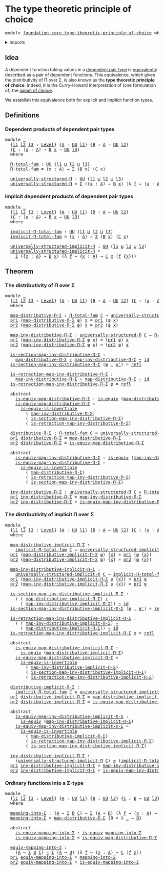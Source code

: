 # The type theoretic principle of choice

<pre class="Agda"><a id="51" class="Keyword">module</a> <a id="58" href="foundation-core.type-theoretic-principle-of-choice.html" class="Module">foundation-core.type-theoretic-principle-of-choice</a> <a id="109" class="Keyword">where</a>
</pre>
<details><summary>Imports</summary>

<pre class="Agda"><a id="165" class="Keyword">open</a> <a id="170" class="Keyword">import</a> <a id="177" href="foundation.dependent-pair-types.html" class="Module">foundation.dependent-pair-types</a>
<a id="209" class="Keyword">open</a> <a id="214" class="Keyword">import</a> <a id="221" href="foundation.universe-levels.html" class="Module">foundation.universe-levels</a>

<a id="249" class="Keyword">open</a> <a id="254" class="Keyword">import</a> <a id="261" href="foundation-core.equivalences.html" class="Module">foundation-core.equivalences</a>
<a id="290" class="Keyword">open</a> <a id="295" class="Keyword">import</a> <a id="302" href="foundation-core.function-types.html" class="Module">foundation-core.function-types</a>
<a id="333" class="Keyword">open</a> <a id="338" class="Keyword">import</a> <a id="345" href="foundation-core.homotopies.html" class="Module">foundation-core.homotopies</a>
<a id="372" class="Keyword">open</a> <a id="377" class="Keyword">import</a> <a id="384" href="foundation-core.identity-types.html" class="Module">foundation-core.identity-types</a>
</pre>
</details>

## Idea

A dependent function taking values in a
[dependent pair type](foundation.dependent-pair-types.md) is
[equivalently](foundation-core.equivalences.md) described as a pair of dependent
functions. This equivalence, which gives the distributivity of Π over Σ, is also
known as the **type theoretic principle of choice**. Indeed, it is the
Curry-Howard interpretation of (one formulation of) the
[axiom of choice](foundation.axiom-of-choice.md).

We establish this equivalence both for explicit and implicit function types.

## Definitions

### Dependent products of dependent pair types

<pre class="Agda"><a id="1032" class="Keyword">module</a> <a id="1039" href="foundation-core.type-theoretic-principle-of-choice.html#1039" class="Module">_</a>
  <a id="1043" class="Symbol">{</a><a id="1044" href="foundation-core.type-theoretic-principle-of-choice.html#1044" class="Bound">l1</a> <a id="1047" href="foundation-core.type-theoretic-principle-of-choice.html#1047" class="Bound">l2</a> <a id="1050" href="foundation-core.type-theoretic-principle-of-choice.html#1050" class="Bound">l3</a> <a id="1053" class="Symbol">:</a> <a id="1055" href="Agda.Primitive.html#742" class="Postulate">Level</a><a id="1060" class="Symbol">}</a> <a id="1062" class="Symbol">{</a><a id="1063" href="foundation-core.type-theoretic-principle-of-choice.html#1063" class="Bound">A</a> <a id="1065" class="Symbol">:</a> <a id="1067" href="Agda.Primitive.html#388" class="Primitive">UU</a> <a id="1070" href="foundation-core.type-theoretic-principle-of-choice.html#1044" class="Bound">l1</a><a id="1072" class="Symbol">}</a> <a id="1074" class="Symbol">{</a><a id="1075" href="foundation-core.type-theoretic-principle-of-choice.html#1075" class="Bound">B</a> <a id="1077" class="Symbol">:</a> <a id="1079" href="foundation-core.type-theoretic-principle-of-choice.html#1063" class="Bound">A</a> <a id="1081" class="Symbol">→</a> <a id="1083" href="Agda.Primitive.html#388" class="Primitive">UU</a> <a id="1086" href="foundation-core.type-theoretic-principle-of-choice.html#1047" class="Bound">l2</a><a id="1088" class="Symbol">}</a>
  <a id="1092" class="Symbol">(</a><a id="1093" href="foundation-core.type-theoretic-principle-of-choice.html#1093" class="Bound">C</a> <a id="1095" class="Symbol">:</a> <a id="1097" class="Symbol">(</a><a id="1098" href="foundation-core.type-theoretic-principle-of-choice.html#1098" class="Bound">x</a> <a id="1100" class="Symbol">:</a> <a id="1102" href="foundation-core.type-theoretic-principle-of-choice.html#1063" class="Bound">A</a><a id="1103" class="Symbol">)</a> <a id="1105" class="Symbol">→</a> <a id="1107" href="foundation-core.type-theoretic-principle-of-choice.html#1075" class="Bound">B</a> <a id="1109" href="foundation-core.type-theoretic-principle-of-choice.html#1098" class="Bound">x</a> <a id="1111" class="Symbol">→</a> <a id="1113" href="Agda.Primitive.html#388" class="Primitive">UU</a> <a id="1116" href="foundation-core.type-theoretic-principle-of-choice.html#1050" class="Bound">l3</a><a id="1118" class="Symbol">)</a>
  <a id="1122" class="Keyword">where</a>

  <a id="1131" href="foundation-core.type-theoretic-principle-of-choice.html#1131" class="Function">Π-total-fam</a> <a id="1143" class="Symbol">:</a> <a id="1145" href="Agda.Primitive.html#388" class="Primitive">UU</a> <a id="1148" class="Symbol">(</a><a id="1149" href="foundation-core.type-theoretic-principle-of-choice.html#1044" class="Bound">l1</a> <a id="1152" href="Agda.Primitive.html#961" class="Primitive Operator">⊔</a> <a id="1154" href="foundation-core.type-theoretic-principle-of-choice.html#1047" class="Bound">l2</a> <a id="1157" href="Agda.Primitive.html#961" class="Primitive Operator">⊔</a> <a id="1159" href="foundation-core.type-theoretic-principle-of-choice.html#1050" class="Bound">l3</a><a id="1161" class="Symbol">)</a>
  <a id="1165" href="foundation-core.type-theoretic-principle-of-choice.html#1131" class="Function">Π-total-fam</a> <a id="1177" class="Symbol">=</a> <a id="1179" class="Symbol">(</a><a id="1180" href="foundation-core.type-theoretic-principle-of-choice.html#1180" class="Bound">x</a> <a id="1182" class="Symbol">:</a> <a id="1184" href="foundation-core.type-theoretic-principle-of-choice.html#1063" class="Bound">A</a><a id="1185" class="Symbol">)</a> <a id="1187" class="Symbol">→</a> <a id="1189" href="foundation.dependent-pair-types.html#505" class="Record">Σ</a> <a id="1191" class="Symbol">(</a><a id="1192" href="foundation-core.type-theoretic-principle-of-choice.html#1075" class="Bound">B</a> <a id="1194" href="foundation-core.type-theoretic-principle-of-choice.html#1180" class="Bound">x</a><a id="1195" class="Symbol">)</a> <a id="1197" class="Symbol">(</a><a id="1198" href="foundation-core.type-theoretic-principle-of-choice.html#1093" class="Bound">C</a> <a id="1200" href="foundation-core.type-theoretic-principle-of-choice.html#1180" class="Bound">x</a><a id="1201" class="Symbol">)</a>

  <a id="1206" href="foundation-core.type-theoretic-principle-of-choice.html#1206" class="Function">universally-structured-Π</a> <a id="1231" class="Symbol">:</a> <a id="1233" href="Agda.Primitive.html#388" class="Primitive">UU</a> <a id="1236" class="Symbol">(</a><a id="1237" href="foundation-core.type-theoretic-principle-of-choice.html#1044" class="Bound">l1</a> <a id="1240" href="Agda.Primitive.html#961" class="Primitive Operator">⊔</a> <a id="1242" href="foundation-core.type-theoretic-principle-of-choice.html#1047" class="Bound">l2</a> <a id="1245" href="Agda.Primitive.html#961" class="Primitive Operator">⊔</a> <a id="1247" href="foundation-core.type-theoretic-principle-of-choice.html#1050" class="Bound">l3</a><a id="1249" class="Symbol">)</a>
  <a id="1253" href="foundation-core.type-theoretic-principle-of-choice.html#1206" class="Function">universally-structured-Π</a> <a id="1278" class="Symbol">=</a> <a id="1280" href="foundation.dependent-pair-types.html#505" class="Record">Σ</a> <a id="1282" class="Symbol">((</a><a id="1284" href="foundation-core.type-theoretic-principle-of-choice.html#1284" class="Bound">x</a> <a id="1286" class="Symbol">:</a> <a id="1288" href="foundation-core.type-theoretic-principle-of-choice.html#1063" class="Bound">A</a><a id="1289" class="Symbol">)</a> <a id="1291" class="Symbol">→</a> <a id="1293" href="foundation-core.type-theoretic-principle-of-choice.html#1075" class="Bound">B</a> <a id="1295" href="foundation-core.type-theoretic-principle-of-choice.html#1284" class="Bound">x</a><a id="1296" class="Symbol">)</a> <a id="1298" class="Symbol">(λ</a> <a id="1301" href="foundation-core.type-theoretic-principle-of-choice.html#1301" class="Bound">f</a> <a id="1303" class="Symbol">→</a> <a id="1305" class="Symbol">(</a><a id="1306" href="foundation-core.type-theoretic-principle-of-choice.html#1306" class="Bound">x</a> <a id="1308" class="Symbol">:</a> <a id="1310" href="foundation-core.type-theoretic-principle-of-choice.html#1063" class="Bound">A</a><a id="1311" class="Symbol">)</a> <a id="1313" class="Symbol">→</a> <a id="1315" href="foundation-core.type-theoretic-principle-of-choice.html#1093" class="Bound">C</a> <a id="1317" href="foundation-core.type-theoretic-principle-of-choice.html#1306" class="Bound">x</a> <a id="1319" class="Symbol">(</a><a id="1320" href="foundation-core.type-theoretic-principle-of-choice.html#1301" class="Bound">f</a> <a id="1322" href="foundation-core.type-theoretic-principle-of-choice.html#1306" class="Bound">x</a><a id="1323" class="Symbol">))</a>
</pre>
### Implicit dependent products of dependent pair types

<pre class="Agda"><a id="1396" class="Keyword">module</a> <a id="1403" href="foundation-core.type-theoretic-principle-of-choice.html#1403" class="Module">_</a>
  <a id="1407" class="Symbol">{</a><a id="1408" href="foundation-core.type-theoretic-principle-of-choice.html#1408" class="Bound">l1</a> <a id="1411" href="foundation-core.type-theoretic-principle-of-choice.html#1411" class="Bound">l2</a> <a id="1414" href="foundation-core.type-theoretic-principle-of-choice.html#1414" class="Bound">l3</a> <a id="1417" class="Symbol">:</a> <a id="1419" href="Agda.Primitive.html#742" class="Postulate">Level</a><a id="1424" class="Symbol">}</a> <a id="1426" class="Symbol">{</a><a id="1427" href="foundation-core.type-theoretic-principle-of-choice.html#1427" class="Bound">A</a> <a id="1429" class="Symbol">:</a> <a id="1431" href="Agda.Primitive.html#388" class="Primitive">UU</a> <a id="1434" href="foundation-core.type-theoretic-principle-of-choice.html#1408" class="Bound">l1</a><a id="1436" class="Symbol">}</a> <a id="1438" class="Symbol">{</a><a id="1439" href="foundation-core.type-theoretic-principle-of-choice.html#1439" class="Bound">B</a> <a id="1441" class="Symbol">:</a> <a id="1443" href="foundation-core.type-theoretic-principle-of-choice.html#1427" class="Bound">A</a> <a id="1445" class="Symbol">→</a> <a id="1447" href="Agda.Primitive.html#388" class="Primitive">UU</a> <a id="1450" href="foundation-core.type-theoretic-principle-of-choice.html#1411" class="Bound">l2</a><a id="1452" class="Symbol">}</a>
  <a id="1456" class="Symbol">(</a><a id="1457" href="foundation-core.type-theoretic-principle-of-choice.html#1457" class="Bound">C</a> <a id="1459" class="Symbol">:</a> <a id="1461" class="Symbol">(</a><a id="1462" href="foundation-core.type-theoretic-principle-of-choice.html#1462" class="Bound">x</a> <a id="1464" class="Symbol">:</a> <a id="1466" href="foundation-core.type-theoretic-principle-of-choice.html#1427" class="Bound">A</a><a id="1467" class="Symbol">)</a> <a id="1469" class="Symbol">→</a> <a id="1471" href="foundation-core.type-theoretic-principle-of-choice.html#1439" class="Bound">B</a> <a id="1473" href="foundation-core.type-theoretic-principle-of-choice.html#1462" class="Bound">x</a> <a id="1475" class="Symbol">→</a> <a id="1477" href="Agda.Primitive.html#388" class="Primitive">UU</a> <a id="1480" href="foundation-core.type-theoretic-principle-of-choice.html#1414" class="Bound">l3</a><a id="1482" class="Symbol">)</a>
  <a id="1486" class="Keyword">where</a>

  <a id="1495" href="foundation-core.type-theoretic-principle-of-choice.html#1495" class="Function">implicit-Π-total-fam</a> <a id="1516" class="Symbol">:</a> <a id="1518" href="Agda.Primitive.html#388" class="Primitive">UU</a> <a id="1521" class="Symbol">(</a><a id="1522" href="foundation-core.type-theoretic-principle-of-choice.html#1408" class="Bound">l1</a> <a id="1525" href="Agda.Primitive.html#961" class="Primitive Operator">⊔</a> <a id="1527" href="foundation-core.type-theoretic-principle-of-choice.html#1411" class="Bound">l2</a> <a id="1530" href="Agda.Primitive.html#961" class="Primitive Operator">⊔</a> <a id="1532" href="foundation-core.type-theoretic-principle-of-choice.html#1414" class="Bound">l3</a><a id="1534" class="Symbol">)</a>
  <a id="1538" href="foundation-core.type-theoretic-principle-of-choice.html#1495" class="Function">implicit-Π-total-fam</a> <a id="1559" class="Symbol">=</a> <a id="1561" class="Symbol">{</a><a id="1562" href="foundation-core.type-theoretic-principle-of-choice.html#1562" class="Bound">x</a> <a id="1564" class="Symbol">:</a> <a id="1566" href="foundation-core.type-theoretic-principle-of-choice.html#1427" class="Bound">A</a><a id="1567" class="Symbol">}</a> <a id="1569" class="Symbol">→</a> <a id="1571" href="foundation.dependent-pair-types.html#505" class="Record">Σ</a> <a id="1573" class="Symbol">(</a><a id="1574" href="foundation-core.type-theoretic-principle-of-choice.html#1439" class="Bound">B</a> <a id="1576" href="foundation-core.type-theoretic-principle-of-choice.html#1562" class="Bound">x</a><a id="1577" class="Symbol">)</a> <a id="1579" class="Symbol">(</a><a id="1580" href="foundation-core.type-theoretic-principle-of-choice.html#1457" class="Bound">C</a> <a id="1582" href="foundation-core.type-theoretic-principle-of-choice.html#1562" class="Bound">x</a><a id="1583" class="Symbol">)</a>

  <a id="1588" href="foundation-core.type-theoretic-principle-of-choice.html#1588" class="Function">universally-structured-implicit-Π</a> <a id="1622" class="Symbol">:</a> <a id="1624" href="Agda.Primitive.html#388" class="Primitive">UU</a> <a id="1627" class="Symbol">(</a><a id="1628" href="foundation-core.type-theoretic-principle-of-choice.html#1408" class="Bound">l1</a> <a id="1631" href="Agda.Primitive.html#961" class="Primitive Operator">⊔</a> <a id="1633" href="foundation-core.type-theoretic-principle-of-choice.html#1411" class="Bound">l2</a> <a id="1636" href="Agda.Primitive.html#961" class="Primitive Operator">⊔</a> <a id="1638" href="foundation-core.type-theoretic-principle-of-choice.html#1414" class="Bound">l3</a><a id="1640" class="Symbol">)</a>
  <a id="1644" href="foundation-core.type-theoretic-principle-of-choice.html#1588" class="Function">universally-structured-implicit-Π</a> <a id="1678" class="Symbol">=</a>
    <a id="1684" href="foundation.dependent-pair-types.html#505" class="Record">Σ</a> <a id="1686" class="Symbol">({</a><a id="1688" href="foundation-core.type-theoretic-principle-of-choice.html#1688" class="Bound">x</a> <a id="1690" class="Symbol">:</a> <a id="1692" href="foundation-core.type-theoretic-principle-of-choice.html#1427" class="Bound">A</a><a id="1693" class="Symbol">}</a> <a id="1695" class="Symbol">→</a> <a id="1697" href="foundation-core.type-theoretic-principle-of-choice.html#1439" class="Bound">B</a> <a id="1699" href="foundation-core.type-theoretic-principle-of-choice.html#1688" class="Bound">x</a><a id="1700" class="Symbol">)</a> <a id="1702" class="Symbol">(λ</a> <a id="1705" href="foundation-core.type-theoretic-principle-of-choice.html#1705" class="Bound">f</a> <a id="1707" class="Symbol">→</a> <a id="1709" class="Symbol">{</a><a id="1710" href="foundation-core.type-theoretic-principle-of-choice.html#1710" class="Bound">x</a> <a id="1712" class="Symbol">:</a> <a id="1714" href="foundation-core.type-theoretic-principle-of-choice.html#1427" class="Bound">A</a><a id="1715" class="Symbol">}</a> <a id="1717" class="Symbol">→</a> <a id="1719" href="foundation-core.type-theoretic-principle-of-choice.html#1457" class="Bound">C</a> <a id="1721" href="foundation-core.type-theoretic-principle-of-choice.html#1710" class="Bound">x</a> <a id="1723" class="Symbol">(</a><a id="1724" href="foundation-core.type-theoretic-principle-of-choice.html#1705" class="Bound">f</a> <a id="1726" class="Symbol">{</a><a id="1727" href="foundation-core.type-theoretic-principle-of-choice.html#1710" class="Bound">x</a><a id="1728" class="Symbol">}))</a>
</pre>
## Theorem

### The distributivity of Π over Σ

<pre class="Agda"><a id="1793" class="Keyword">module</a> <a id="1800" href="foundation-core.type-theoretic-principle-of-choice.html#1800" class="Module">_</a>
  <a id="1804" class="Symbol">{</a><a id="1805" href="foundation-core.type-theoretic-principle-of-choice.html#1805" class="Bound">l1</a> <a id="1808" href="foundation-core.type-theoretic-principle-of-choice.html#1808" class="Bound">l2</a> <a id="1811" href="foundation-core.type-theoretic-principle-of-choice.html#1811" class="Bound">l3</a> <a id="1814" class="Symbol">:</a> <a id="1816" href="Agda.Primitive.html#742" class="Postulate">Level</a><a id="1821" class="Symbol">}</a> <a id="1823" class="Symbol">{</a><a id="1824" href="foundation-core.type-theoretic-principle-of-choice.html#1824" class="Bound">A</a> <a id="1826" class="Symbol">:</a> <a id="1828" href="Agda.Primitive.html#388" class="Primitive">UU</a> <a id="1831" href="foundation-core.type-theoretic-principle-of-choice.html#1805" class="Bound">l1</a><a id="1833" class="Symbol">}</a> <a id="1835" class="Symbol">{</a><a id="1836" href="foundation-core.type-theoretic-principle-of-choice.html#1836" class="Bound">B</a> <a id="1838" class="Symbol">:</a> <a id="1840" href="foundation-core.type-theoretic-principle-of-choice.html#1824" class="Bound">A</a> <a id="1842" class="Symbol">→</a> <a id="1844" href="Agda.Primitive.html#388" class="Primitive">UU</a> <a id="1847" href="foundation-core.type-theoretic-principle-of-choice.html#1808" class="Bound">l2</a><a id="1849" class="Symbol">}</a> <a id="1851" class="Symbol">{</a><a id="1852" href="foundation-core.type-theoretic-principle-of-choice.html#1852" class="Bound">C</a> <a id="1854" class="Symbol">:</a> <a id="1856" class="Symbol">(</a><a id="1857" href="foundation-core.type-theoretic-principle-of-choice.html#1857" class="Bound">x</a> <a id="1859" class="Symbol">:</a> <a id="1861" href="foundation-core.type-theoretic-principle-of-choice.html#1824" class="Bound">A</a><a id="1862" class="Symbol">)</a> <a id="1864" class="Symbol">→</a> <a id="1866" href="foundation-core.type-theoretic-principle-of-choice.html#1836" class="Bound">B</a> <a id="1868" href="foundation-core.type-theoretic-principle-of-choice.html#1857" class="Bound">x</a> <a id="1870" class="Symbol">→</a> <a id="1872" href="Agda.Primitive.html#388" class="Primitive">UU</a> <a id="1875" href="foundation-core.type-theoretic-principle-of-choice.html#1811" class="Bound">l3</a><a id="1877" class="Symbol">}</a>
  <a id="1881" class="Keyword">where</a>

  <a id="1890" href="foundation-core.type-theoretic-principle-of-choice.html#1890" class="Function">map-distributive-Π-Σ</a> <a id="1911" class="Symbol">:</a> <a id="1913" href="foundation-core.type-theoretic-principle-of-choice.html#1131" class="Function">Π-total-fam</a> <a id="1925" href="foundation-core.type-theoretic-principle-of-choice.html#1852" class="Bound">C</a> <a id="1927" class="Symbol">→</a> <a id="1929" href="foundation-core.type-theoretic-principle-of-choice.html#1206" class="Function">universally-structured-Π</a> <a id="1954" href="foundation-core.type-theoretic-principle-of-choice.html#1852" class="Bound">C</a>
  <a id="1958" href="foundation.dependent-pair-types.html#603" class="Field">pr1</a> <a id="1962" class="Symbol">(</a><a id="1963" href="foundation-core.type-theoretic-principle-of-choice.html#1890" class="Function">map-distributive-Π-Σ</a> <a id="1984" href="foundation-core.type-theoretic-principle-of-choice.html#1984" class="Bound">φ</a><a id="1985" class="Symbol">)</a> <a id="1987" href="foundation-core.type-theoretic-principle-of-choice.html#1987" class="Bound">x</a> <a id="1989" class="Symbol">=</a> <a id="1991" href="foundation.dependent-pair-types.html#603" class="Field">pr1</a> <a id="1995" class="Symbol">(</a><a id="1996" href="foundation-core.type-theoretic-principle-of-choice.html#1984" class="Bound">φ</a> <a id="1998" href="foundation-core.type-theoretic-principle-of-choice.html#1987" class="Bound">x</a><a id="1999" class="Symbol">)</a>
  <a id="2003" href="foundation.dependent-pair-types.html#615" class="Field">pr2</a> <a id="2007" class="Symbol">(</a><a id="2008" href="foundation-core.type-theoretic-principle-of-choice.html#1890" class="Function">map-distributive-Π-Σ</a> <a id="2029" href="foundation-core.type-theoretic-principle-of-choice.html#2029" class="Bound">φ</a><a id="2030" class="Symbol">)</a> <a id="2032" href="foundation-core.type-theoretic-principle-of-choice.html#2032" class="Bound">x</a> <a id="2034" class="Symbol">=</a> <a id="2036" href="foundation.dependent-pair-types.html#615" class="Field">pr2</a> <a id="2040" class="Symbol">(</a><a id="2041" href="foundation-core.type-theoretic-principle-of-choice.html#2029" class="Bound">φ</a> <a id="2043" href="foundation-core.type-theoretic-principle-of-choice.html#2032" class="Bound">x</a><a id="2044" class="Symbol">)</a>

  <a id="2049" href="foundation-core.type-theoretic-principle-of-choice.html#2049" class="Function">map-inv-distributive-Π-Σ</a> <a id="2074" class="Symbol">:</a> <a id="2076" href="foundation-core.type-theoretic-principle-of-choice.html#1206" class="Function">universally-structured-Π</a> <a id="2101" href="foundation-core.type-theoretic-principle-of-choice.html#1852" class="Bound">C</a> <a id="2103" class="Symbol">→</a> <a id="2105" href="foundation-core.type-theoretic-principle-of-choice.html#1131" class="Function">Π-total-fam</a> <a id="2117" href="foundation-core.type-theoretic-principle-of-choice.html#1852" class="Bound">C</a>
  <a id="2121" href="foundation.dependent-pair-types.html#603" class="Field">pr1</a> <a id="2125" class="Symbol">(</a><a id="2126" href="foundation-core.type-theoretic-principle-of-choice.html#2049" class="Function">map-inv-distributive-Π-Σ</a> <a id="2151" href="foundation-core.type-theoretic-principle-of-choice.html#2151" class="Bound">ψ</a> <a id="2153" href="foundation-core.type-theoretic-principle-of-choice.html#2153" class="Bound">x</a><a id="2154" class="Symbol">)</a> <a id="2156" class="Symbol">=</a> <a id="2158" class="Symbol">(</a><a id="2159" href="foundation.dependent-pair-types.html#603" class="Field">pr1</a> <a id="2163" href="foundation-core.type-theoretic-principle-of-choice.html#2151" class="Bound">ψ</a><a id="2164" class="Symbol">)</a> <a id="2166" href="foundation-core.type-theoretic-principle-of-choice.html#2153" class="Bound">x</a>
  <a id="2170" href="foundation.dependent-pair-types.html#615" class="Field">pr2</a> <a id="2174" class="Symbol">(</a><a id="2175" href="foundation-core.type-theoretic-principle-of-choice.html#2049" class="Function">map-inv-distributive-Π-Σ</a> <a id="2200" href="foundation-core.type-theoretic-principle-of-choice.html#2200" class="Bound">ψ</a> <a id="2202" href="foundation-core.type-theoretic-principle-of-choice.html#2202" class="Bound">x</a><a id="2203" class="Symbol">)</a> <a id="2205" class="Symbol">=</a> <a id="2207" class="Symbol">(</a><a id="2208" href="foundation.dependent-pair-types.html#615" class="Field">pr2</a> <a id="2212" href="foundation-core.type-theoretic-principle-of-choice.html#2200" class="Bound">ψ</a><a id="2213" class="Symbol">)</a> <a id="2215" href="foundation-core.type-theoretic-principle-of-choice.html#2202" class="Bound">x</a>

  <a id="2220" href="foundation-core.type-theoretic-principle-of-choice.html#2220" class="Function">is-section-map-inv-distributive-Π-Σ</a> <a id="2256" class="Symbol">:</a>
    <a id="2262" href="foundation-core.type-theoretic-principle-of-choice.html#1890" class="Function">map-distributive-Π-Σ</a> <a id="2283" href="foundation-core.function-types.html#455" class="Function Operator">∘</a> <a id="2285" href="foundation-core.type-theoretic-principle-of-choice.html#2049" class="Function">map-inv-distributive-Π-Σ</a> <a id="2310" href="foundation-core.homotopies.html#2717" class="Function Operator">~</a> <a id="2312" href="foundation-core.function-types.html#307" class="Function">id</a>
  <a id="2317" href="foundation-core.type-theoretic-principle-of-choice.html#2220" class="Function">is-section-map-inv-distributive-Π-Σ</a> <a id="2353" class="Symbol">(</a><a id="2354" href="foundation-core.type-theoretic-principle-of-choice.html#2354" class="Bound">ψ</a> <a id="2356" href="foundation.dependent-pair-types.html#689" class="InductiveConstructor Operator">,</a> <a id="2358" href="foundation-core.type-theoretic-principle-of-choice.html#2358" class="Bound">ψ&#39;</a><a id="2360" class="Symbol">)</a> <a id="2362" class="Symbol">=</a> <a id="2364" href="foundation-core.identity-types.html#1922" class="InductiveConstructor">refl</a>

  <a id="2372" href="foundation-core.type-theoretic-principle-of-choice.html#2372" class="Function">is-retraction-map-inv-distributive-Π-Σ</a> <a id="2411" class="Symbol">:</a>
    <a id="2417" href="foundation-core.type-theoretic-principle-of-choice.html#2049" class="Function">map-inv-distributive-Π-Σ</a> <a id="2442" href="foundation-core.function-types.html#455" class="Function Operator">∘</a> <a id="2444" href="foundation-core.type-theoretic-principle-of-choice.html#1890" class="Function">map-distributive-Π-Σ</a> <a id="2465" href="foundation-core.homotopies.html#2717" class="Function Operator">~</a> <a id="2467" href="foundation-core.function-types.html#307" class="Function">id</a>
  <a id="2472" href="foundation-core.type-theoretic-principle-of-choice.html#2372" class="Function">is-retraction-map-inv-distributive-Π-Σ</a> <a id="2511" href="foundation-core.type-theoretic-principle-of-choice.html#2511" class="Bound">φ</a> <a id="2513" class="Symbol">=</a> <a id="2515" href="foundation-core.identity-types.html#1922" class="InductiveConstructor">refl</a>

  <a id="2523" class="Keyword">abstract</a>
    <a id="2536" href="foundation-core.type-theoretic-principle-of-choice.html#2536" class="Function">is-equiv-map-distributive-Π-Σ</a> <a id="2566" class="Symbol">:</a> <a id="2568" href="foundation-core.equivalences.html#1647" class="Function">is-equiv</a> <a id="2577" class="Symbol">(</a><a id="2578" href="foundation-core.type-theoretic-principle-of-choice.html#1890" class="Function">map-distributive-Π-Σ</a><a id="2598" class="Symbol">)</a>
    <a id="2604" href="foundation-core.type-theoretic-principle-of-choice.html#2536" class="Function">is-equiv-map-distributive-Π-Σ</a> <a id="2634" class="Symbol">=</a>
      <a id="2642" href="foundation-core.equivalences.html#5122" class="Function">is-equiv-is-invertible</a>
        <a id="2673" class="Symbol">(</a> <a id="2675" href="foundation-core.type-theoretic-principle-of-choice.html#2049" class="Function">map-inv-distributive-Π-Σ</a><a id="2699" class="Symbol">)</a>
        <a id="2709" class="Symbol">(</a> <a id="2711" href="foundation-core.type-theoretic-principle-of-choice.html#2220" class="Function">is-section-map-inv-distributive-Π-Σ</a><a id="2746" class="Symbol">)</a>
        <a id="2756" class="Symbol">(</a> <a id="2758" href="foundation-core.type-theoretic-principle-of-choice.html#2372" class="Function">is-retraction-map-inv-distributive-Π-Σ</a><a id="2796" class="Symbol">)</a>

  <a id="2801" href="foundation-core.type-theoretic-principle-of-choice.html#2801" class="Function">distributive-Π-Σ</a> <a id="2818" class="Symbol">:</a> <a id="2820" href="foundation-core.type-theoretic-principle-of-choice.html#1131" class="Function">Π-total-fam</a> <a id="2832" href="foundation-core.type-theoretic-principle-of-choice.html#1852" class="Bound">C</a> <a id="2834" href="foundation-core.equivalences.html#2669" class="Function Operator">≃</a> <a id="2836" href="foundation-core.type-theoretic-principle-of-choice.html#1206" class="Function">universally-structured-Π</a> <a id="2861" href="foundation-core.type-theoretic-principle-of-choice.html#1852" class="Bound">C</a>
  <a id="2865" href="foundation.dependent-pair-types.html#603" class="Field">pr1</a> <a id="2869" href="foundation-core.type-theoretic-principle-of-choice.html#2801" class="Function">distributive-Π-Σ</a> <a id="2886" class="Symbol">=</a> <a id="2888" href="foundation-core.type-theoretic-principle-of-choice.html#1890" class="Function">map-distributive-Π-Σ</a>
  <a id="2911" href="foundation.dependent-pair-types.html#615" class="Field">pr2</a> <a id="2915" href="foundation-core.type-theoretic-principle-of-choice.html#2801" class="Function">distributive-Π-Σ</a> <a id="2932" class="Symbol">=</a> <a id="2934" href="foundation-core.type-theoretic-principle-of-choice.html#2536" class="Function">is-equiv-map-distributive-Π-Σ</a>

  <a id="2967" class="Keyword">abstract</a>
    <a id="2980" href="foundation-core.type-theoretic-principle-of-choice.html#2980" class="Function">is-equiv-map-inv-distributive-Π-Σ</a> <a id="3014" class="Symbol">:</a> <a id="3016" href="foundation-core.equivalences.html#1647" class="Function">is-equiv</a> <a id="3025" class="Symbol">(</a><a id="3026" href="foundation-core.type-theoretic-principle-of-choice.html#2049" class="Function">map-inv-distributive-Π-Σ</a><a id="3050" class="Symbol">)</a>
    <a id="3056" href="foundation-core.type-theoretic-principle-of-choice.html#2980" class="Function">is-equiv-map-inv-distributive-Π-Σ</a> <a id="3090" class="Symbol">=</a>
      <a id="3098" href="foundation-core.equivalences.html#5122" class="Function">is-equiv-is-invertible</a>
        <a id="3129" class="Symbol">(</a> <a id="3131" href="foundation-core.type-theoretic-principle-of-choice.html#1890" class="Function">map-distributive-Π-Σ</a><a id="3151" class="Symbol">)</a>
        <a id="3161" class="Symbol">(</a> <a id="3163" href="foundation-core.type-theoretic-principle-of-choice.html#2372" class="Function">is-retraction-map-inv-distributive-Π-Σ</a><a id="3201" class="Symbol">)</a>
        <a id="3211" class="Symbol">(</a> <a id="3213" href="foundation-core.type-theoretic-principle-of-choice.html#2220" class="Function">is-section-map-inv-distributive-Π-Σ</a><a id="3248" class="Symbol">)</a>

  <a id="3253" href="foundation-core.type-theoretic-principle-of-choice.html#3253" class="Function">inv-distributive-Π-Σ</a> <a id="3274" class="Symbol">:</a> <a id="3276" href="foundation-core.type-theoretic-principle-of-choice.html#1206" class="Function">universally-structured-Π</a> <a id="3301" href="foundation-core.type-theoretic-principle-of-choice.html#1852" class="Bound">C</a> <a id="3303" href="foundation-core.equivalences.html#2669" class="Function Operator">≃</a> <a id="3305" href="foundation-core.type-theoretic-principle-of-choice.html#1131" class="Function">Π-total-fam</a> <a id="3317" href="foundation-core.type-theoretic-principle-of-choice.html#1852" class="Bound">C</a>
  <a id="3321" href="foundation.dependent-pair-types.html#603" class="Field">pr1</a> <a id="3325" href="foundation-core.type-theoretic-principle-of-choice.html#3253" class="Function">inv-distributive-Π-Σ</a> <a id="3346" class="Symbol">=</a> <a id="3348" href="foundation-core.type-theoretic-principle-of-choice.html#2049" class="Function">map-inv-distributive-Π-Σ</a>
  <a id="3375" href="foundation.dependent-pair-types.html#615" class="Field">pr2</a> <a id="3379" href="foundation-core.type-theoretic-principle-of-choice.html#3253" class="Function">inv-distributive-Π-Σ</a> <a id="3400" class="Symbol">=</a> <a id="3402" href="foundation-core.type-theoretic-principle-of-choice.html#2980" class="Function">is-equiv-map-inv-distributive-Π-Σ</a>
</pre>
### The distributivity of implicit Π over Σ

<pre class="Agda"><a id="3494" class="Keyword">module</a> <a id="3501" href="foundation-core.type-theoretic-principle-of-choice.html#3501" class="Module">_</a>
  <a id="3505" class="Symbol">{</a><a id="3506" href="foundation-core.type-theoretic-principle-of-choice.html#3506" class="Bound">l1</a> <a id="3509" href="foundation-core.type-theoretic-principle-of-choice.html#3509" class="Bound">l2</a> <a id="3512" href="foundation-core.type-theoretic-principle-of-choice.html#3512" class="Bound">l3</a> <a id="3515" class="Symbol">:</a> <a id="3517" href="Agda.Primitive.html#742" class="Postulate">Level</a><a id="3522" class="Symbol">}</a> <a id="3524" class="Symbol">{</a><a id="3525" href="foundation-core.type-theoretic-principle-of-choice.html#3525" class="Bound">A</a> <a id="3527" class="Symbol">:</a> <a id="3529" href="Agda.Primitive.html#388" class="Primitive">UU</a> <a id="3532" href="foundation-core.type-theoretic-principle-of-choice.html#3506" class="Bound">l1</a><a id="3534" class="Symbol">}</a> <a id="3536" class="Symbol">{</a><a id="3537" href="foundation-core.type-theoretic-principle-of-choice.html#3537" class="Bound">B</a> <a id="3539" class="Symbol">:</a> <a id="3541" href="foundation-core.type-theoretic-principle-of-choice.html#3525" class="Bound">A</a> <a id="3543" class="Symbol">→</a> <a id="3545" href="Agda.Primitive.html#388" class="Primitive">UU</a> <a id="3548" href="foundation-core.type-theoretic-principle-of-choice.html#3509" class="Bound">l2</a><a id="3550" class="Symbol">}</a> <a id="3552" class="Symbol">{</a><a id="3553" href="foundation-core.type-theoretic-principle-of-choice.html#3553" class="Bound">C</a> <a id="3555" class="Symbol">:</a> <a id="3557" class="Symbol">(</a><a id="3558" href="foundation-core.type-theoretic-principle-of-choice.html#3558" class="Bound">x</a> <a id="3560" class="Symbol">:</a> <a id="3562" href="foundation-core.type-theoretic-principle-of-choice.html#3525" class="Bound">A</a><a id="3563" class="Symbol">)</a> <a id="3565" class="Symbol">→</a> <a id="3567" href="foundation-core.type-theoretic-principle-of-choice.html#3537" class="Bound">B</a> <a id="3569" href="foundation-core.type-theoretic-principle-of-choice.html#3558" class="Bound">x</a> <a id="3571" class="Symbol">→</a> <a id="3573" href="Agda.Primitive.html#388" class="Primitive">UU</a> <a id="3576" href="foundation-core.type-theoretic-principle-of-choice.html#3512" class="Bound">l3</a><a id="3578" class="Symbol">}</a>
  <a id="3582" class="Keyword">where</a>

  <a id="3591" href="foundation-core.type-theoretic-principle-of-choice.html#3591" class="Function">map-distributive-implicit-Π-Σ</a> <a id="3621" class="Symbol">:</a>
    <a id="3627" href="foundation-core.type-theoretic-principle-of-choice.html#1495" class="Function">implicit-Π-total-fam</a> <a id="3648" href="foundation-core.type-theoretic-principle-of-choice.html#3553" class="Bound">C</a> <a id="3650" class="Symbol">→</a> <a id="3652" href="foundation-core.type-theoretic-principle-of-choice.html#1588" class="Function">universally-structured-implicit-Π</a> <a id="3686" href="foundation-core.type-theoretic-principle-of-choice.html#3553" class="Bound">C</a>
  <a id="3690" href="foundation.dependent-pair-types.html#603" class="Field">pr1</a> <a id="3694" class="Symbol">(</a><a id="3695" href="foundation-core.type-theoretic-principle-of-choice.html#3591" class="Function">map-distributive-implicit-Π-Σ</a> <a id="3725" href="foundation-core.type-theoretic-principle-of-choice.html#3725" class="Bound">φ</a><a id="3726" class="Symbol">)</a> <a id="3728" class="Symbol">{</a><a id="3729" href="foundation-core.type-theoretic-principle-of-choice.html#3729" class="Bound">x</a><a id="3730" class="Symbol">}</a> <a id="3732" class="Symbol">=</a> <a id="3734" href="foundation.dependent-pair-types.html#603" class="Field">pr1</a> <a id="3738" class="Symbol">(</a><a id="3739" href="foundation-core.type-theoretic-principle-of-choice.html#3725" class="Bound">φ</a> <a id="3741" class="Symbol">{</a><a id="3742" href="foundation-core.type-theoretic-principle-of-choice.html#3729" class="Bound">x</a><a id="3743" class="Symbol">})</a>
  <a id="3748" href="foundation.dependent-pair-types.html#615" class="Field">pr2</a> <a id="3752" class="Symbol">(</a><a id="3753" href="foundation-core.type-theoretic-principle-of-choice.html#3591" class="Function">map-distributive-implicit-Π-Σ</a> <a id="3783" href="foundation-core.type-theoretic-principle-of-choice.html#3783" class="Bound">φ</a><a id="3784" class="Symbol">)</a> <a id="3786" class="Symbol">{</a><a id="3787" href="foundation-core.type-theoretic-principle-of-choice.html#3787" class="Bound">x</a><a id="3788" class="Symbol">}</a> <a id="3790" class="Symbol">=</a> <a id="3792" href="foundation.dependent-pair-types.html#615" class="Field">pr2</a> <a id="3796" class="Symbol">(</a><a id="3797" href="foundation-core.type-theoretic-principle-of-choice.html#3783" class="Bound">φ</a> <a id="3799" class="Symbol">{</a><a id="3800" href="foundation-core.type-theoretic-principle-of-choice.html#3787" class="Bound">x</a><a id="3801" class="Symbol">})</a>

  <a id="3807" href="foundation-core.type-theoretic-principle-of-choice.html#3807" class="Function">map-inv-distributive-implicit-Π-Σ</a> <a id="3841" class="Symbol">:</a>
    <a id="3847" href="foundation-core.type-theoretic-principle-of-choice.html#1588" class="Function">universally-structured-implicit-Π</a> <a id="3881" href="foundation-core.type-theoretic-principle-of-choice.html#3553" class="Bound">C</a> <a id="3883" class="Symbol">→</a> <a id="3885" href="foundation-core.type-theoretic-principle-of-choice.html#1495" class="Function">implicit-Π-total-fam</a> <a id="3906" href="foundation-core.type-theoretic-principle-of-choice.html#3553" class="Bound">C</a>
  <a id="3910" href="foundation.dependent-pair-types.html#603" class="Field">pr1</a> <a id="3914" class="Symbol">(</a><a id="3915" href="foundation-core.type-theoretic-principle-of-choice.html#3807" class="Function">map-inv-distributive-implicit-Π-Σ</a> <a id="3949" href="foundation-core.type-theoretic-principle-of-choice.html#3949" class="Bound">ψ</a> <a id="3951" class="Symbol">{</a><a id="3952" href="foundation-core.type-theoretic-principle-of-choice.html#3952" class="Bound">x</a><a id="3953" class="Symbol">})</a> <a id="3956" class="Symbol">=</a> <a id="3958" href="foundation.dependent-pair-types.html#603" class="Field">pr1</a> <a id="3962" href="foundation-core.type-theoretic-principle-of-choice.html#3949" class="Bound">ψ</a>
  <a id="3966" href="foundation.dependent-pair-types.html#615" class="Field">pr2</a> <a id="3970" class="Symbol">(</a><a id="3971" href="foundation-core.type-theoretic-principle-of-choice.html#3807" class="Function">map-inv-distributive-implicit-Π-Σ</a> <a id="4005" href="foundation-core.type-theoretic-principle-of-choice.html#4005" class="Bound">ψ</a> <a id="4007" class="Symbol">{</a><a id="4008" href="foundation-core.type-theoretic-principle-of-choice.html#4008" class="Bound">x</a><a id="4009" class="Symbol">})</a> <a id="4012" class="Symbol">=</a> <a id="4014" href="foundation.dependent-pair-types.html#615" class="Field">pr2</a> <a id="4018" href="foundation-core.type-theoretic-principle-of-choice.html#4005" class="Bound">ψ</a>

  <a id="4023" href="foundation-core.type-theoretic-principle-of-choice.html#4023" class="Function">is-section-map-inv-distributive-implicit-Π-Σ</a> <a id="4068" class="Symbol">:</a>
    <a id="4074" class="Symbol">(</a> <a id="4076" class="Symbol">(</a> <a id="4078" href="foundation-core.type-theoretic-principle-of-choice.html#3591" class="Function">map-distributive-implicit-Π-Σ</a><a id="4107" class="Symbol">)</a> <a id="4109" href="foundation-core.function-types.html#455" class="Function Operator">∘</a>
      <a id="4117" class="Symbol">(</a> <a id="4119" href="foundation-core.type-theoretic-principle-of-choice.html#3807" class="Function">map-inv-distributive-implicit-Π-Σ</a><a id="4152" class="Symbol">))</a> <a id="4155" href="foundation-core.homotopies.html#2717" class="Function Operator">~</a> <a id="4157" href="foundation-core.function-types.html#307" class="Function">id</a>
  <a id="4162" href="foundation-core.type-theoretic-principle-of-choice.html#4023" class="Function">is-section-map-inv-distributive-implicit-Π-Σ</a> <a id="4207" class="Symbol">(</a><a id="4208" href="foundation-core.type-theoretic-principle-of-choice.html#4208" class="Bound">ψ</a> <a id="4210" href="foundation.dependent-pair-types.html#689" class="InductiveConstructor Operator">,</a> <a id="4212" href="foundation-core.type-theoretic-principle-of-choice.html#4212" class="Bound">ψ&#39;</a><a id="4214" class="Symbol">)</a> <a id="4216" class="Symbol">=</a> <a id="4218" href="foundation-core.identity-types.html#1922" class="InductiveConstructor">refl</a>

  <a id="4226" href="foundation-core.type-theoretic-principle-of-choice.html#4226" class="Function">is-retraction-map-inv-distributive-implicit-Π-Σ</a> <a id="4274" class="Symbol">:</a>
    <a id="4280" class="Symbol">(</a> <a id="4282" class="Symbol">(</a> <a id="4284" href="foundation-core.type-theoretic-principle-of-choice.html#3807" class="Function">map-inv-distributive-implicit-Π-Σ</a><a id="4317" class="Symbol">)</a> <a id="4319" href="foundation-core.function-types.html#455" class="Function Operator">∘</a>
      <a id="4327" class="Symbol">(</a> <a id="4329" href="foundation-core.type-theoretic-principle-of-choice.html#3591" class="Function">map-distributive-implicit-Π-Σ</a><a id="4358" class="Symbol">))</a> <a id="4361" href="foundation-core.homotopies.html#2717" class="Function Operator">~</a> <a id="4363" href="foundation-core.function-types.html#307" class="Function">id</a>
  <a id="4368" href="foundation-core.type-theoretic-principle-of-choice.html#4226" class="Function">is-retraction-map-inv-distributive-implicit-Π-Σ</a> <a id="4416" href="foundation-core.type-theoretic-principle-of-choice.html#4416" class="Bound">φ</a> <a id="4418" class="Symbol">=</a> <a id="4420" href="foundation-core.identity-types.html#1922" class="InductiveConstructor">refl</a>

  <a id="4428" class="Keyword">abstract</a>
    <a id="4441" href="foundation-core.type-theoretic-principle-of-choice.html#4441" class="Function">is-equiv-map-distributive-implicit-Π-Σ</a> <a id="4480" class="Symbol">:</a>
      <a id="4488" href="foundation-core.equivalences.html#1647" class="Function">is-equiv</a> <a id="4497" class="Symbol">(</a><a id="4498" href="foundation-core.type-theoretic-principle-of-choice.html#3591" class="Function">map-distributive-implicit-Π-Σ</a><a id="4527" class="Symbol">)</a>
    <a id="4533" href="foundation-core.type-theoretic-principle-of-choice.html#4441" class="Function">is-equiv-map-distributive-implicit-Π-Σ</a> <a id="4572" class="Symbol">=</a>
      <a id="4580" href="foundation-core.equivalences.html#5122" class="Function">is-equiv-is-invertible</a>
        <a id="4611" class="Symbol">(</a> <a id="4613" href="foundation-core.type-theoretic-principle-of-choice.html#3807" class="Function">map-inv-distributive-implicit-Π-Σ</a><a id="4646" class="Symbol">)</a>
        <a id="4656" class="Symbol">(</a> <a id="4658" href="foundation-core.type-theoretic-principle-of-choice.html#4023" class="Function">is-section-map-inv-distributive-implicit-Π-Σ</a><a id="4702" class="Symbol">)</a>
        <a id="4712" class="Symbol">(</a> <a id="4714" href="foundation-core.type-theoretic-principle-of-choice.html#4226" class="Function">is-retraction-map-inv-distributive-implicit-Π-Σ</a><a id="4761" class="Symbol">)</a>

  <a id="4766" href="foundation-core.type-theoretic-principle-of-choice.html#4766" class="Function">distributive-implicit-Π-Σ</a> <a id="4792" class="Symbol">:</a>
    <a id="4798" href="foundation-core.type-theoretic-principle-of-choice.html#1495" class="Function">implicit-Π-total-fam</a> <a id="4819" href="foundation-core.type-theoretic-principle-of-choice.html#3553" class="Bound">C</a> <a id="4821" href="foundation-core.equivalences.html#2669" class="Function Operator">≃</a> <a id="4823" href="foundation-core.type-theoretic-principle-of-choice.html#1588" class="Function">universally-structured-implicit-Π</a> <a id="4857" href="foundation-core.type-theoretic-principle-of-choice.html#3553" class="Bound">C</a>
  <a id="4861" href="foundation.dependent-pair-types.html#603" class="Field">pr1</a> <a id="4865" href="foundation-core.type-theoretic-principle-of-choice.html#4766" class="Function">distributive-implicit-Π-Σ</a> <a id="4891" class="Symbol">=</a> <a id="4893" href="foundation-core.type-theoretic-principle-of-choice.html#3591" class="Function">map-distributive-implicit-Π-Σ</a>
  <a id="4925" href="foundation.dependent-pair-types.html#615" class="Field">pr2</a> <a id="4929" href="foundation-core.type-theoretic-principle-of-choice.html#4766" class="Function">distributive-implicit-Π-Σ</a> <a id="4955" class="Symbol">=</a> <a id="4957" href="foundation-core.type-theoretic-principle-of-choice.html#4441" class="Function">is-equiv-map-distributive-implicit-Π-Σ</a>

  <a id="4999" class="Keyword">abstract</a>
    <a id="5012" href="foundation-core.type-theoretic-principle-of-choice.html#5012" class="Function">is-equiv-map-inv-distributive-implicit-Π-Σ</a> <a id="5055" class="Symbol">:</a>
      <a id="5063" href="foundation-core.equivalences.html#1647" class="Function">is-equiv</a> <a id="5072" class="Symbol">(</a><a id="5073" href="foundation-core.type-theoretic-principle-of-choice.html#3807" class="Function">map-inv-distributive-implicit-Π-Σ</a><a id="5106" class="Symbol">)</a>
    <a id="5112" href="foundation-core.type-theoretic-principle-of-choice.html#5012" class="Function">is-equiv-map-inv-distributive-implicit-Π-Σ</a> <a id="5155" class="Symbol">=</a>
      <a id="5163" href="foundation-core.equivalences.html#5122" class="Function">is-equiv-is-invertible</a>
        <a id="5194" class="Symbol">(</a> <a id="5196" href="foundation-core.type-theoretic-principle-of-choice.html#3591" class="Function">map-distributive-implicit-Π-Σ</a><a id="5225" class="Symbol">)</a>
        <a id="5235" class="Symbol">(</a> <a id="5237" href="foundation-core.type-theoretic-principle-of-choice.html#4226" class="Function">is-retraction-map-inv-distributive-implicit-Π-Σ</a><a id="5284" class="Symbol">)</a>
        <a id="5294" class="Symbol">(</a> <a id="5296" href="foundation-core.type-theoretic-principle-of-choice.html#4023" class="Function">is-section-map-inv-distributive-implicit-Π-Σ</a><a id="5340" class="Symbol">)</a>

  <a id="5345" href="foundation-core.type-theoretic-principle-of-choice.html#5345" class="Function">inv-distributive-implicit-Π-Σ</a> <a id="5375" class="Symbol">:</a>
    <a id="5381" class="Symbol">(</a><a id="5382" href="foundation-core.type-theoretic-principle-of-choice.html#1588" class="Function">universally-structured-implicit-Π</a> <a id="5416" href="foundation-core.type-theoretic-principle-of-choice.html#3553" class="Bound">C</a><a id="5417" class="Symbol">)</a> <a id="5419" href="foundation-core.equivalences.html#2669" class="Function Operator">≃</a> <a id="5421" class="Symbol">(</a><a id="5422" href="foundation-core.type-theoretic-principle-of-choice.html#1495" class="Function">implicit-Π-total-fam</a> <a id="5443" href="foundation-core.type-theoretic-principle-of-choice.html#3553" class="Bound">C</a><a id="5444" class="Symbol">)</a>
  <a id="5448" href="foundation.dependent-pair-types.html#603" class="Field">pr1</a> <a id="5452" href="foundation-core.type-theoretic-principle-of-choice.html#5345" class="Function">inv-distributive-implicit-Π-Σ</a> <a id="5482" class="Symbol">=</a> <a id="5484" href="foundation-core.type-theoretic-principle-of-choice.html#3807" class="Function">map-inv-distributive-implicit-Π-Σ</a>
  <a id="5520" href="foundation.dependent-pair-types.html#615" class="Field">pr2</a> <a id="5524" href="foundation-core.type-theoretic-principle-of-choice.html#5345" class="Function">inv-distributive-implicit-Π-Σ</a> <a id="5554" class="Symbol">=</a> <a id="5556" href="foundation-core.type-theoretic-principle-of-choice.html#5012" class="Function">is-equiv-map-inv-distributive-implicit-Π-Σ</a>
</pre>
### Ordinary functions into a Σ-type

<pre class="Agda"><a id="5650" class="Keyword">module</a> <a id="5657" href="foundation-core.type-theoretic-principle-of-choice.html#5657" class="Module">_</a>
  <a id="5661" class="Symbol">{</a><a id="5662" href="foundation-core.type-theoretic-principle-of-choice.html#5662" class="Bound">l1</a> <a id="5665" href="foundation-core.type-theoretic-principle-of-choice.html#5665" class="Bound">l2</a> <a id="5668" href="foundation-core.type-theoretic-principle-of-choice.html#5668" class="Bound">l3</a> <a id="5671" class="Symbol">:</a> <a id="5673" href="Agda.Primitive.html#742" class="Postulate">Level</a><a id="5678" class="Symbol">}</a> <a id="5680" class="Symbol">{</a><a id="5681" href="foundation-core.type-theoretic-principle-of-choice.html#5681" class="Bound">A</a> <a id="5683" class="Symbol">:</a> <a id="5685" href="Agda.Primitive.html#388" class="Primitive">UU</a> <a id="5688" href="foundation-core.type-theoretic-principle-of-choice.html#5662" class="Bound">l1</a><a id="5690" class="Symbol">}</a> <a id="5692" class="Symbol">{</a><a id="5693" href="foundation-core.type-theoretic-principle-of-choice.html#5693" class="Bound">B</a> <a id="5695" class="Symbol">:</a> <a id="5697" href="Agda.Primitive.html#388" class="Primitive">UU</a> <a id="5700" href="foundation-core.type-theoretic-principle-of-choice.html#5665" class="Bound">l2</a><a id="5702" class="Symbol">}</a> <a id="5704" class="Symbol">{</a><a id="5705" href="foundation-core.type-theoretic-principle-of-choice.html#5705" class="Bound">C</a> <a id="5707" class="Symbol">:</a> <a id="5709" href="foundation-core.type-theoretic-principle-of-choice.html#5693" class="Bound">B</a> <a id="5711" class="Symbol">→</a> <a id="5713" href="Agda.Primitive.html#388" class="Primitive">UU</a> <a id="5716" href="foundation-core.type-theoretic-principle-of-choice.html#5668" class="Bound">l3</a><a id="5718" class="Symbol">}</a>
  <a id="5722" class="Keyword">where</a>

  <a id="5731" href="foundation-core.type-theoretic-principle-of-choice.html#5731" class="Function">mapping-into-Σ</a> <a id="5746" class="Symbol">:</a> <a id="5748" class="Symbol">(</a><a id="5749" href="foundation-core.type-theoretic-principle-of-choice.html#5681" class="Bound">A</a> <a id="5751" class="Symbol">→</a> <a id="5753" href="foundation.dependent-pair-types.html#505" class="Record">Σ</a> <a id="5755" href="foundation-core.type-theoretic-principle-of-choice.html#5693" class="Bound">B</a> <a id="5757" href="foundation-core.type-theoretic-principle-of-choice.html#5705" class="Bound">C</a><a id="5758" class="Symbol">)</a> <a id="5760" class="Symbol">→</a> <a id="5762" href="foundation.dependent-pair-types.html#505" class="Record">Σ</a> <a id="5764" class="Symbol">(</a><a id="5765" href="foundation-core.type-theoretic-principle-of-choice.html#5681" class="Bound">A</a> <a id="5767" class="Symbol">→</a> <a id="5769" href="foundation-core.type-theoretic-principle-of-choice.html#5693" class="Bound">B</a><a id="5770" class="Symbol">)</a> <a id="5772" class="Symbol">(λ</a> <a id="5775" href="foundation-core.type-theoretic-principle-of-choice.html#5775" class="Bound">f</a> <a id="5777" class="Symbol">→</a> <a id="5779" class="Symbol">(</a><a id="5780" href="foundation-core.type-theoretic-principle-of-choice.html#5780" class="Bound">x</a> <a id="5782" class="Symbol">:</a> <a id="5784" href="foundation-core.type-theoretic-principle-of-choice.html#5681" class="Bound">A</a><a id="5785" class="Symbol">)</a> <a id="5787" class="Symbol">→</a> <a id="5789" href="foundation-core.type-theoretic-principle-of-choice.html#5705" class="Bound">C</a> <a id="5791" class="Symbol">(</a><a id="5792" href="foundation-core.type-theoretic-principle-of-choice.html#5775" class="Bound">f</a> <a id="5794" href="foundation-core.type-theoretic-principle-of-choice.html#5780" class="Bound">x</a><a id="5795" class="Symbol">))</a>
  <a id="5800" href="foundation-core.type-theoretic-principle-of-choice.html#5731" class="Function">mapping-into-Σ</a> <a id="5815" class="Symbol">=</a> <a id="5817" href="foundation-core.type-theoretic-principle-of-choice.html#1890" class="Function">map-distributive-Π-Σ</a> <a id="5838" class="Symbol">{</a><a id="5839" class="Argument">B</a> <a id="5841" class="Symbol">=</a> <a id="5843" class="Symbol">λ</a> <a id="5845" href="foundation-core.type-theoretic-principle-of-choice.html#5845" class="Bound">_</a> <a id="5847" class="Symbol">→</a> <a id="5849" href="foundation-core.type-theoretic-principle-of-choice.html#5693" class="Bound">B</a><a id="5850" class="Symbol">}</a>

  <a id="5855" class="Keyword">abstract</a>
    <a id="5868" href="foundation-core.type-theoretic-principle-of-choice.html#5868" class="Function">is-equiv-mapping-into-Σ</a> <a id="5892" class="Symbol">:</a> <a id="5894" href="foundation-core.equivalences.html#1647" class="Function">is-equiv</a> <a id="5903" href="foundation-core.type-theoretic-principle-of-choice.html#5731" class="Function">mapping-into-Σ</a>
    <a id="5922" href="foundation-core.type-theoretic-principle-of-choice.html#5868" class="Function">is-equiv-mapping-into-Σ</a> <a id="5946" class="Symbol">=</a> <a id="5948" href="foundation-core.type-theoretic-principle-of-choice.html#2536" class="Function">is-equiv-map-distributive-Π-Σ</a>

  <a id="5981" href="foundation-core.type-theoretic-principle-of-choice.html#5981" class="Function">equiv-mapping-into-Σ</a> <a id="6002" class="Symbol">:</a>
    <a id="6008" class="Symbol">(</a><a id="6009" href="foundation-core.type-theoretic-principle-of-choice.html#5681" class="Bound">A</a> <a id="6011" class="Symbol">→</a> <a id="6013" href="foundation.dependent-pair-types.html#505" class="Record">Σ</a> <a id="6015" href="foundation-core.type-theoretic-principle-of-choice.html#5693" class="Bound">B</a> <a id="6017" href="foundation-core.type-theoretic-principle-of-choice.html#5705" class="Bound">C</a><a id="6018" class="Symbol">)</a> <a id="6020" href="foundation-core.equivalences.html#2669" class="Function Operator">≃</a> <a id="6022" href="foundation.dependent-pair-types.html#505" class="Record">Σ</a> <a id="6024" class="Symbol">(</a><a id="6025" href="foundation-core.type-theoretic-principle-of-choice.html#5681" class="Bound">A</a> <a id="6027" class="Symbol">→</a> <a id="6029" href="foundation-core.type-theoretic-principle-of-choice.html#5693" class="Bound">B</a><a id="6030" class="Symbol">)</a> <a id="6032" class="Symbol">(λ</a> <a id="6035" href="foundation-core.type-theoretic-principle-of-choice.html#6035" class="Bound">f</a> <a id="6037" class="Symbol">→</a> <a id="6039" class="Symbol">(</a><a id="6040" href="foundation-core.type-theoretic-principle-of-choice.html#6040" class="Bound">x</a> <a id="6042" class="Symbol">:</a> <a id="6044" href="foundation-core.type-theoretic-principle-of-choice.html#5681" class="Bound">A</a><a id="6045" class="Symbol">)</a> <a id="6047" class="Symbol">→</a> <a id="6049" href="foundation-core.type-theoretic-principle-of-choice.html#5705" class="Bound">C</a> <a id="6051" class="Symbol">(</a><a id="6052" href="foundation-core.type-theoretic-principle-of-choice.html#6035" class="Bound">f</a> <a id="6054" href="foundation-core.type-theoretic-principle-of-choice.html#6040" class="Bound">x</a><a id="6055" class="Symbol">))</a>
  <a id="6060" href="foundation.dependent-pair-types.html#603" class="Field">pr1</a> <a id="6064" href="foundation-core.type-theoretic-principle-of-choice.html#5981" class="Function">equiv-mapping-into-Σ</a> <a id="6085" class="Symbol">=</a> <a id="6087" href="foundation-core.type-theoretic-principle-of-choice.html#5731" class="Function">mapping-into-Σ</a>
  <a id="6104" href="foundation.dependent-pair-types.html#615" class="Field">pr2</a> <a id="6108" href="foundation-core.type-theoretic-principle-of-choice.html#5981" class="Function">equiv-mapping-into-Σ</a> <a id="6129" class="Symbol">=</a> <a id="6131" href="foundation-core.type-theoretic-principle-of-choice.html#5868" class="Function">is-equiv-mapping-into-Σ</a>
</pre>